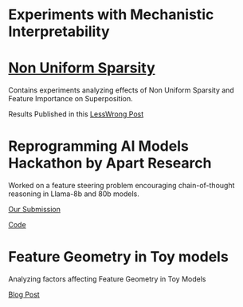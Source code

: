 # Experiments with Mechanistic Interpretability

# [Non Uniform Sparsity](./non-uniform-sparsity/)

Contains experiments analyzing effects of Non Uniform Sparsity and Feature Importance on Superposition.

Results Published in this [LessWrong Post](https://www.lesswrong.com/posts/WwxG8RRHrorJgpoAk/effects-of-non-uniform-sparsity-on-superposition-in-toy)

# Reprogramming AI Models Hackathon by Apart Research

Worked on a feature steering problem encouraging chain-of-thought reasoning in Llama-8b and 80b models.

[Our Submission](https://www.apartresearch.com/project/encouraging-chain-of-thought-reasoning)

[Code](https://github.com/ThomasWalker1/reprogramming_ai_models)

# Feature Geometry in Toy models

Analyzing factors affecting Feature Geometry in Toy Models

[Blog Post](https://shreyansjainn.github.io/blog/2025/pentagon-feature-geometry/)
